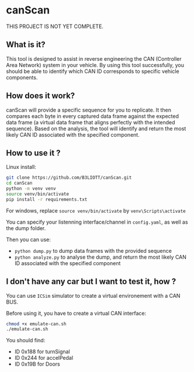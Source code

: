 # canScan

THIS PROJECT IS NOT YET COMPLETE.

## What is it?
This tool is designed to assist in reverse engineering the CAN (Controller Area Network) system in your vehicle. By using this tool successfully, you should be able to identify which CAN ID corresponds to specific vehicle components.

## How does it work?
canScan will provide a specific sequence for you to replicate. It then compares each byte in every captured data frame against the expected data frame (a virtual data frame that aligns perfectly with the intended sequence). Based on the analysis, the tool will identify and return the most likely CAN ID associated with the specified component.

## How to use it ?
Linux install:

```bash
git clone https://github.com/B3LIOTT/canScan.git
cd canScan
python -m venv venv
source venv/bin/activate
pip install -r requirements.txt
```

For windows, replace `source venv/bin/activate` by `venv\Scripts\activate`

You can specify your listenning interface/channel in `config.yaml`, as well as the dump folder.

Then you can use: 
- `python dump.py` to dump data frames with the provided sequence
- `python analyze.py` to analyse the dump, and return the most likely CAN ID associated with the specified component


## I don't have any car but I want to test it, how ?
You can use `ICSim` simulator to create a virtual environement with a CAN BUS.

Before using it, you have to create a virtual CAN interface:
```bash
chmod +x emulate-can.sh
./emulate-can.sh
```

You should find:
- ID 0x188 for turnSignal
- ID 0x244 for accelPedal 
- ID 0x19B for Doors